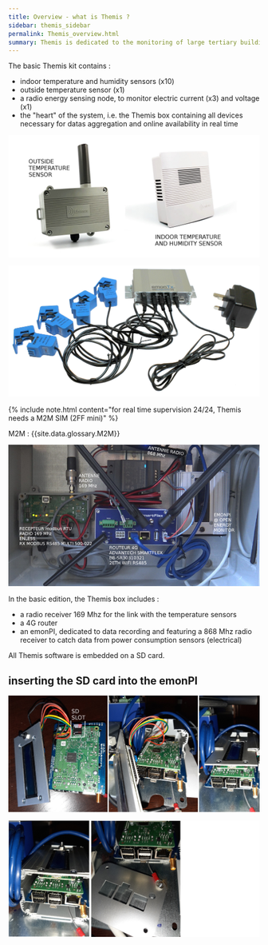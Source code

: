 ```yaml
---
title: Overview - what is Themis ? 
sidebar: themis_sidebar
permalink: Themis_overview.html
summary: Themis is dedicated to the monitoring of large tertiary buildings.
---
```


The basic Themis kit contains :
- indoor temperature and humidity sensors (x10)
- outside temperature sensor (x1)
- a radio energy sensing node, to monitor electric current (x3) and voltage (x1)
- the "heart" of the system, i.e. the Themis box containing all devices necessary for datas aggregation and online availability in real time

![TRH sensors](TRH_indoor_outside.jpg)

![emonTx](emontx.jpg)

{% include note.html content="for real time supervision 24/24, Themis needs a M2M SIM (2FF mini)" %}

M2M : {{site.data.glossary.M2M}}

![themis](themis_000051.png)

In the basic edition, the Themis box includes :

- a radio receiver 169 Mhz for the link with the temperature sensors
- a 4G router
- an emonPI, dedicated to data recording and featuring a 868 Mhz radio receiver to catch data from power consumption sensors (electrical)

All Themis software is embedded on a SD card.

## inserting the SD card into the emonPI

![SD_1](SD_insert_1.jpg)

![SD_2](SD_insert_2.jpg)